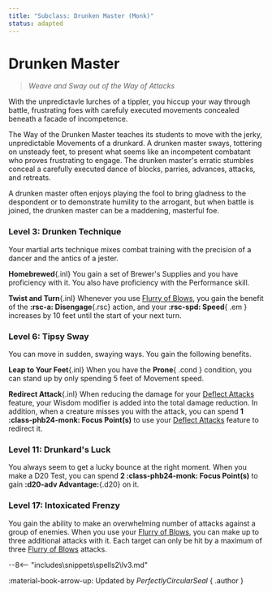 ```yaml
---
title: "Subclass: Drunken Master (Monk)"
status: adapted
---
```


<p style="display:none">
Weave and Sway out of the Way of Attacks
</p>

# Drunken Master

> *Weave and Sway out of the Way of Attacks*  

With the unpredictavle lurches of a tippler, you hiccup your way through battle, frustrating foes with carefuly executed movements concealed beneath a facade of incompetence.

The Way of the Drunken Master teaches its students to move with the jerky, unpredictable Movements of a drunkard. A drunken master sways, tottering on unsteady feet, to present what seems like an incompetent combatant who proves frustrating to engage. The drunken master's erratic stumbles conceal a carefully executed dance of blocks, parries, advances, attacks, and retreats.

A drunken master often enjoys playing the fool to bring gladness to the despondent or to demonstrate humility to the arrogant, but when battle is joined, the drunken master can be a maddening, masterful foe.

### Level 3: Drunken Technique

Your martial arts technique mixes combat training with the precision of a dancer and the antics of a jester.

**Homebrewed**{.inl} You gain a set of Brewer's Supplies and you have proficiency with it. You also have proficiency with the Performance skill.

**Twist and Turn**{.inl} Whenever you use [Flurry of Blows], you gain the benefit of the **:rsc-a: Disengage**{.rsc} action, and your **:rsc-spd: Speed**{ .em } increases by 10 feet until the start of your next turn.

### Level 6: Tipsy Sway

You can move in sudden, swaying ways. You gain the following benefits.

**Leap to Your Feet**{.inl} When you have the **Prone**{ .cond } condition, you can stand up by only spending 5 feet of Movement speed.

**Redirect Attack**{.inl} When reducing the damage for your [Deflect Attacks] feature, your Wisdom modifier is added into the total damage reduction. In addition, when a creature misses you with the attack, you can spend **1 :class-phb24-monk: Focus Point(s)** to use your [Deflect Attacks] feature to redirect it.

### Level 11: Drunkard's Luck

You always seem to get a lucky bounce at the right moment. When you make a D20 Test, you can spend **2 :class-phb24-monk: Focus Point(s)** to gain **:d20-adv Advantage:**{.d20} on it.

### Level 17: Intoxicated Frenzy

You gain the ability to make an overwhelming number of attacks against a group of enemies. When you use your [Flurry of Blows], you can make up to three additional attacks with it. Each target can only be hit by a maximum of three [Flurry of Blows] attacks.

[Deflect Attacks]: index.md#level-3-deflect-attacks
[Flurry of Blows]: index.md#flurry-of-blows

--8<-- "includes\snippets\spells2\lv3.md"

:material-book-arrow-up: Updated by *PerfectlyCircularSeal*
{ .author }